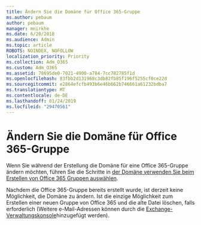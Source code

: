 ```yaml
---
title: Ändern Sie die Domäne für Office 365-Gruppe
ms.author: pebaum
author: pebaum
manager: mnirkhe
ms.date: 6/20/2018
ms.audience: Admin
ms.topic: article
ROBOTS: NOINDEX, NOFOLLOW
localization_priority: Priority
ms.collection: Adm_O365
ms.custom: Adm_O365
ms.assetid: 78695de0-7021-4900-a784-7cc782785f1d
ms.openlocfilehash: 83fbb2d131968c3db82fb85f196f5255cf0ce22d
ms.sourcegitcommit: e2864efcfb493b6e46b662b746661a61232bdba7
ms.translationtype: MT
ms.contentlocale: de-DE
ms.lasthandoff: 01/24/2019
ms.locfileid: "29470561"
---
```

# <a name="change-the-domain-for-office-365-group"></a>Ändern Sie die Domäne für Office 365-Gruppe

Wenn Sie während der Erstellung die Domäne für eine Office 365-Gruppe ändern möchten, führen Sie die Schritte in [der Domäne verwenden Sie beim Erstellen von Office 365 Gruppen auswählen](https://support.office.com/article/7cf5655d-e523-4bc3-a93b-3ccebf44a01a.aspx).
  
Nachdem die Office 365-Gruppe bereits erstellt wurde, ist derzeit keine Möglichkeit, die Domäne zu ändern. Ist die einzige Möglichkeit zum Erstellen einer neuen Gruppe von Office 365 und die alte Datei löschen, falls erforderlich (Weitere e-Mail-Adressen können durch die [Exchange-Verwaltungskonsole](https://support.office.com/article/https://outlook.office365.com/ecp.aspx)hinzugefügt werden).
  

